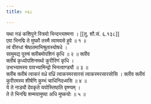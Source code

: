 ```yaml
---
title: ०६८

---
```

यथा नडं कशिपुने स्त्रियो भिन्दन्त्यश्मना । [[तु. शौ.सं. ६.१३८]]  
एवा भिनद्मि ते मुष्कौ तस्मै त्वामवसे हुवे ॥ १ ॥  
त्वं वीरुधां श्रेष्ठतमाभिश्रुतास्योषधे ।  
सामुमद्य पूरुषं क्लीबमोपशिनं कृधि ॥ २ ॥ क्लीव  
क्लीबं कृध्योपशिनमथो कुरीरिणं कृधि ।  
उभाभ्यामस्य ग्रावभ्यामिन्द्रो भिनत्वाण्ड्यौ ॥ ३ ॥  
क्लीब क्लीबं त्वाकरं वध्रे वध्रिं त्वाकरमरसारसं त्वाकरमरसारसोसि । क्लीव क्लीवं  
कुरीरमस्य शीर्षणि कुम्भं चाधिनिदध्मसि ॥ ४ ॥  
ये ते नाड्यौ देवकृते ययोस्तिष्ठति वृष्ण्यम् ।  
ते ते भिनद्मि शम्मयामुष्या अधि मुष्कयोः ॥ ५ ॥  